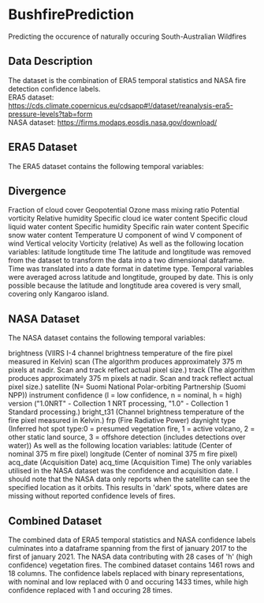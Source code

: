 # BushfirePrediction
Predicting the occurence of naturally occuring South-Australian Wildfires


## Data Description
The dataset is the combination of ERA5 temporal statistics and NASA fire detection confidence labels.  
ERA5 dataset: https://cds.climate.copernicus.eu/cdsapp#!/dataset/reanalysis-era5-pressure-levels?tab=form  
NASA dataset: https://firms.modaps.eosdis.nasa.gov/download/

## ERA5 Dataset
The ERA5 dataset contains the following temporal variables:

## Divergence
Fraction of cloud cover
Geopotential
Ozone mass mixing ratio
Potential vorticity
Relative humidity
Specific cloud ice water content
Specific cloud liquid water content
Specific humidity
Specific rain water content
Specific snow water content
Temperature
U component of wind
V component of wind
Vertical velocity
Vorticity (relative)
As well as the following location variables:
latitude
longtitude
time
The latitude and longtitude was removed from the dataset to transform the data into a two dimensional dataframe. Time was translated into a date format in datetime type.
Temporal variables were averaged across latitude and longtitude, grouped by date. This is only possible because the latitude and longtitude area covered is very small, covering only Kangaroo island.

## NASA Dataset
The NASA dataset contains the following temporal variables:

brightness (VIIRS I-4 channel brightness temperature of the fire pixel measured in Kelvin)
scan (The algorithm produces approximately 375 m pixels at nadir. Scan and track reflect actual pixel size.)
track (The algorithm produces approximately 375 m pixels at nadir. Scan and track reflect actual pixel size.)
satellite (N= Suomi National Polar-orbiting Partnership (Suomi NPP))
instrument
confidence (l = low confidence, n = nominal, h = high)
version ("1.0NRT" - Collection 1 NRT processing, "1.0" - Collection 1 Standard processing.)
bright_t31 (Channel brightness temperature of the fire pixel measured in Kelvin.)
frp (Fire Radiative Power)
daynight
type (Inferred hot spot type:0 = presumed vegetation fire, 1 = active volcano, 2 = other static land source, 3 = offshore detection (includes detections over water)) As well as the following location variables:
latitude (Center of nominal 375 m fire pixel)
longitude (Center of nominal 375 m fire pixel)
acq_date (Acquisition Date)
acq_time (Acquisition Time)
The only variables utilised in the NASA dataset was the confidence and acquisition date.
I should note that the NASA data only reports when the satellite can see the specified location as it orbits. This results in 'dark' spots, where dates are missing without reported confidence levels of fires.

## Combined Dataset
The combined data of ERA5 temporal statistics and NASA confidence labels culminates into a dataframe spanning from the first of january 2017 to the first of january 2021.
The NASA data contributing with 28 cases of 'h' (high confidence) vegetation fires. The combined dataset contains 1461 rows and 18 columns. The confidence labels replaced with binary representations, with nominal and low replaced with 0 and occuring 1433 times, while high confidence replaced with 1 and occuring 28 times.

